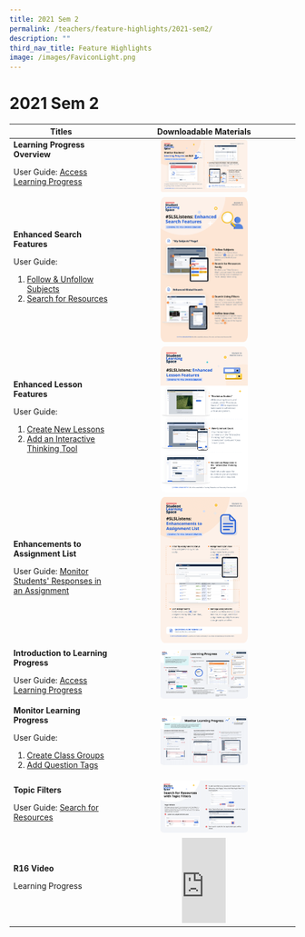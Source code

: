 ```yaml
---
title: 2021 Sem 2
permalink: /teachers/feature-highlights/2021-sem2/
description: ""
third_nav_title: Feature Highlights
image: /images/FaviconLight.png
---
```

<h1>2021 Sem 2</h1>
<table>
<thead>
<tr>
<th style="text-align: center;">Titles</th>
<th style="text-align: center;">Downloadable Materials</th>
</tr>
</thead>
<tbody>
<tr>
<td style="text-align: left;">
<strong>Learning Progress Overview</strong><br>
<p>User Guide: <a target="_blank" href="teacher-user-guide/track-progress/access-learning-progress/">Access Learning Progress</a></p>
</td>
<td style="text-align: center;">
<a target="_blank" href="/files/Marcomms/Feature%20Highlights/R16 (1 of 4) Teachers_ Learning Progress.pdf">
<img style="width: 50%;" alt="Learning Progress Overview" src="/images/2Teacher/Marcomms/Feature%20Highlights/R16%20(1_4)%20Teachers_ Learning Progress.png">
</a>
</td>
</tr>
<tr>
<td style="text-align: left;">
<strong>Enhanced Search Features</strong>
<p>User Guide:
</p><ol><li><a target="_blank" href="/teacher-user-guide/discover/follow-and-unfollow-subjects/">Follow &amp; Unfollow Subjects</a>
</li><li><a target="_blank" href="/teacher-user-guide/discover/search-for-resources/">Search for Resources</a></li></ol><p></p>
</td>
<td style="text-align: center;">
<a target="_blank" href="/files/Marcomms/Feature%20Highlights/R16 (2 of 4) Teachers_Enhanced Search Features.pdf">
<img style="width: 50%;" alt="Enhanced Search Features" src="/images/2Teacher/Marcomms/Feature%20Highlights/R16%20(2_4) Teachers_Enhanced Search Features.png">
</a>
</td>
</tr>
<tr>
<td style="text-align: left;">
<strong>Enhanced Lesson Features</strong>
<p>User Guide:<br>
</p><ol><li><a target="_blank" href="/teacher-user-guide/author/create-new-lessons/">Create New Lessons</a><br>
</li><li><a target="_blank" href="/teacher-user-guide/collaborate/add-an-interactive-thinking-tool/">Add an Interactive Thinking Tool</a></li></ol><p></p>
</td>
<td style="text-align: center;">
<a target="_blank" href="/files/Marcomms/Feature%20Highlights/R16 (3 of 4) Teachers_Enhanced Lesson Features.pdf">
<img style="width: 50%;" alt="Enhanced Lesson Features" src="/images/2Teacher/Marcomms/Feature%20Highlights/R16%20(3_4) Teachers_Enhanced Lesson Features.png">
</a>
</td>
</tr>
<tr>
<td style="text-align: left;">
<strong>Enhancements to Assignment List</strong>
<p>User Guide: <a target="_blank" href="/teacher-user-guide/assess/monitor-students-responses-in-an-assignment/">Monitor Students' Responses in an Assignment</a></p>
</td>
<td style="text-align: center;">
<a target="_blank" href="/files/Marcomms/Feature%20Highlights/R16 (4 of 4) Teachers_Enhanced Assignment List.pdf">
<img style="width: 50%;" alt="Enhancements to Assignment List" src="/images/2Teacher/Marcomms/Feature%20Highlights/R16%20(4_4) Teachers_Enhanced Assignment List.png">
</a>
</td>
</tr>
<tr>
<td style="text-align: left;">
<strong>Introduction to Learning Progress</strong><br>
<p>User Guide: <a target="_blank" href="teacher-user-guide/track-progress/access-learning-progress/">Access Learning Progress</a></p>
</td>
<td style="text-align: center;">
<a target="_blank" href="/files/Marcomms/Feature Highlights/R16 Intro to Learning Progress  (Teacher Primer 1).pdf">
<img style="width: 50%;" alt="Introduction to Learning Progress" src="/images/2Teacher/Marcomms/Feature%20Highlights/R16%20Intro to Learning Progress%20%20(Teacher Primer 1).png">
</a>
</td>
</tr>
<tr>
<td style="text-align: left;">
<strong>Monitor Learning Progress</strong><br>
<p>User Guide:
</p><ol><li><a target="_blank" href="/teacher-user-guide/organise/create-class-groups/">Create Class Groups</a></li>
<li><a target="_blank" href="/teacher-user-guide/author/add-question-tags/">Add Question Tags</a></li></ol><p></p>
</td>
<td style="text-align: center;">
<a target="_blank" href="/files/Marcomms/Feature%20Highlights/R16 Monitor Learning Progress (Teacher Primer 2).pdf">
<img style="width: 50%;" alt="Monitor Learning Progress" src="/images/2Teacher/Marcomms/Feature%20Highlights/R16%20Monitor Learning Progress (Teacher Primer 2).png">
</a>
</td>
</tr>
<tr>
<td style="text-align: left;">
<strong>Topic Filters</strong><br>
<p>User Guide:
<a target="_blank" href="/teacher-user-guide/discover/search-for-resources/">Search for Resources</a></p>
</td>
<td style="text-align: center;">
<a target="_blank" href="/files/Marcomms/Feature%20Highlights/R16 Topic Filters (Teacher Primer 3).pdf">
<img style="width: 50%;" alt="Topic Filters" src="/images/2Teacher/Marcomms/Feature%20Highlights/R16%20Topic Filters (Teacher Primer 3).png">
</a>
</td>
</tr>
<tr>
<td style="text-align: left;">
<strong>R16 Video</strong>
<p>Learning Progress</p>
</td>
<td style="text-align: center;">
<div class="bp-youtube">
<iframe allowfullscreen="" allow="accelerometer; autoplay; clipboard-write; encrypted-media; gyroscope; picture-in-picture; web-share" frameborder="0" title="SLS R19 - Search for Resources" src="https://www.youtube.com/embed/Gmu8X19xRXA?list=PLQxzGTcC-xNUWDHiwCmHgBGMSnuKtoEiT" height="25%" width="25%"></iframe>
</div>
</td>
</tr>
</tbody>
</table>
<style>
img {
border-radius: 5%
}
</style>